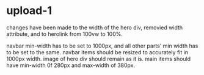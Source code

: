 # upload-1

changes have been made to the width of the hero div, removied width attribute, and to herolink from 100vw to 100%.

navbar min-width has to be set to 1000px, and all other parts' min width has to be set to the same. 
navbar items should be resized to accurately fit in 1000px width.
image of hero div should remain as it is.
main items should have min-width 0f 280px and max-width of 380px.
